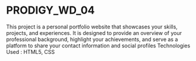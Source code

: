 # PRODIGY_WD_04
This project is a personal portfolio website that showcases your skills, projects, and experiences. 
It is designed to provide an overview of your professional background, highlight your achievements, and serve as a platform to share your contact information and social profiles
Technologies Used : HTML5, CSS
